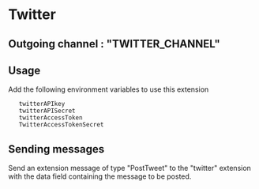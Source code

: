 # Twitter
## Outgoing channel : "TWITTER_CHANNEL"
## Usage
Add the following environment variables to use this extension
 ```
    twitterAPIkey
    twitterAPISecret
    twitterAccessToken
    TwitterAccessTokenSecret
```

## Sending messages
Send an extension message of type "PostTweet" to the "twitter" extension with the data field containing the message to be posted.